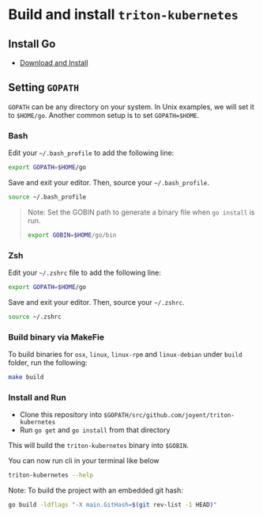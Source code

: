 # Build and install `triton-kubernetes`

## Install Go

- [Download and Install](https://github.com/golang/go#download-and-install)

## Setting `GOPATH`

`GOPATH` can be any directory on your system. In Unix examples, we will set it to `$HOME/go`. Another common setup is to set `GOPATH=$HOME`.

### Bash

Edit your `~/.bash_profile` to add the following line:

```bash
export GOPATH=$HOME/go
```

Save and exit your editor. Then, source your `~/.bash_profile`.

```bash
source ~/.bash_profile
```

> Note: Set the GOBIN path to generate a binary file when `go install` is run.
> ```bash
> export GOBIN=$HOME/go/bin
> ```

### Zsh

Edit your `~/.zshrc` file to add the following line:

```bash
export GOPATH=$HOME/go
```

Save and exit your editor. Then, source your `~/.zshrc`.

```bash
source ~/.zshrc
```

### Build binary via MakeFie

To build binaries for `osx`, `linux`, `linux-rpm` and `linux-debian` under `build` folder, run the following:

```bash
make build
```

### Install and Run

- Clone this repository into `$GOPATH/src/github.com/joyent/triton-kubernetes`
- Run `go get` and `go install` from that directory

This will build the `triton-kubernetes` binary into `$GOBIN`.

You can now run cli in your terminal like below

```bash
triton-kubernetes --help
```

Note: To build the project with an embedded git hash:

```bash
go build -ldflags "-X main.GitHash=$(git rev-list -1 HEAD)"
```
